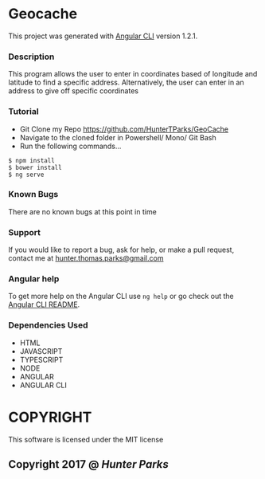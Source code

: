 # Geocache

This project was generated with [Angular CLI](https://github.com/angular/angular-cli) version 1.2.1.

### Description
This program allows the user to enter in coordinates based of longitude and latitude to find a specific address. Alternatively, the user can enter in an address to give off specific coordinates

### Tutorial
* Git Clone my Repo https://github.com/HunterTParks/GeoCache
* Navigate to the cloned folder in Powershell/ Mono/ Git Bash
* Run the following commands...
```console
$ npm install
$ bower install
$ ng serve
```

### Known Bugs
There are no known bugs at this point in time

### Support
If you would like to report a bug, ask for help, or make a pull request, contact me at hunter.thomas.parks@gmail.com

### Angular help

To get more help on the Angular CLI use `ng help` or go check out the [Angular CLI README](https://github.com/angular/angular-cli/blob/master/README.md).

### Dependencies Used
* HTML
* JAVASCRIPT
* TYPESCRIPT
* NODE
* ANGULAR
* ANGULAR CLI

# COPYRIGHT
This software is licensed under the MIT license

## Copyright 2017 @ *_Hunter Parks_*
